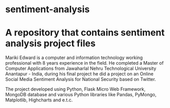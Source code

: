 # sentiment-analysis
# A repository that contains sentiment analysis project files

Mariki Edward is a computer and information technology working professional with 8 years experience in the field. He completed a Master of Computer Applications from Jawaharlal Nehru Technological University Anantapur - India, during his final project he did a project on an Online Social Media Sentiment Analysis for National Security based on Twitter.

The project developed using Python, Flask Micro Web Framework, MongoDB database and various Python libraries like Pandas, PyMongo, Matplotlib, Highcharts and e.t.c.

